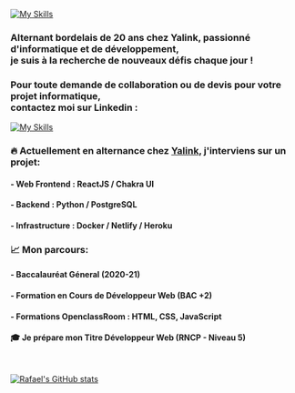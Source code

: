 [![My Skills](https://skillicons.dev/icons?i=js,react,python,nodejs,mysql,postgresql,docker)](https://skillicons.dev)

### Alternant bordelais de 20 ans chez Yalink, passionné d'informatique et de développement,<br>je suis à la recherche de nouveaux défis chaque jour !

### Pour toute demande de collaboration ou de devis pour votre projet informatique,<br> contactez moi sur Linkedin : 
[![My Skills](https://skillicons.dev/icons?i=linkedin)](https://www.linkedin.com/in/rafael-longeville/)





### 🔥 Actuellement en alternance chez [Yalink](https://yalink.fr), j'interviens sur un projet:

#### - Web Frontend : ReactJS / Chakra UI
#### - Backend : Python / PostgreSQL
#### - Infrastructure : Docker / Netlify / Heroku

### 📈 Mon parcours:
#### - Baccalauréat Géneral (2020-21)
#### - Formation en Cours de Développeur Web (BAC +2)
#### - Formations OpenclassRoom : HTML, CSS, JavaScript
#### 🎓 Je prépare mon Titre Développeur Web (RNCP - Niveau 5)
<br>


[![Rafael's GitHub stats](https://github-readme-stats.vercel.app/api?username=rafael-longeville&show_icons=true&theme=radical)](https://github.com/rafael-longeville/github-readme-stats)



<!---
rafael-longeville/rafael-longeville is a ✨ special ✨ repository because its `README.md` (this file) appears on your GitHub profile.
You can click the Preview link to take a look at your changes.
--->

